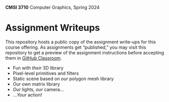 **CMSI 3710** Computer Graphics, Spring 2024

# Assignment Writeups
This repository hosts a public copy of the assignment write-ups for this course offering. As assignments get “published,” you may visit this repository to get a preview of the assignment instructions before accepting them in [GitHub Classroom](https://classroom.github.com).

- Fun with _their_ 3D library
- Pixel-level primitives and filters
- Static scene based on _our_ polygon mesh library
- _Our_ own matrix library
- _Our_ lights, _our_ camera…
- …_Your_ action!
